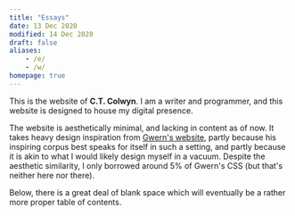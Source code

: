 ```yaml
---
title: "Essays"
date: 13 Dec 2020
modified: 14 Dec 2020
draft: false
aliases:
    - /e/
    - /w/
homepage: true
---
```


This is the website of <span class="force-normal-text">**C.T. Colwyn**. I am a writer and programmer, and this website is designed to house my digital presence.</span>

The website is aesthetically minimal, and lacking in content as of now. It takes heavy design inspiration from [Gwern's website](https://gwern.net/), partly because his inspiring corpus best speaks for itself in such a setting, and partly because it is akin to what I would likely design myself in a vacuum. Despite the aesthetic similarity, I only borrowed around 5% of Gwern's CSS (but that's neither here nor there).

Below, there is a great deal of blank space which will eventually be a rather more proper table of contents.
